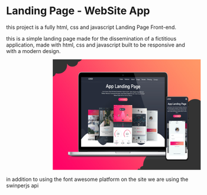 # Landing Page - WebSite App

this project is a fully html, css and javascript Landing Page Front-end.

this is a simple landing page made for the dissemination of a fictitious application, made with html, css and javascript built to be responsive and with a modern design.


<img src="assents/images/Banner-WebSIteApp1.jpg" style="margin-left: 25%;" width="400px">

in addition to using the font awesome platform on the site we are using the swinperjs api

#



